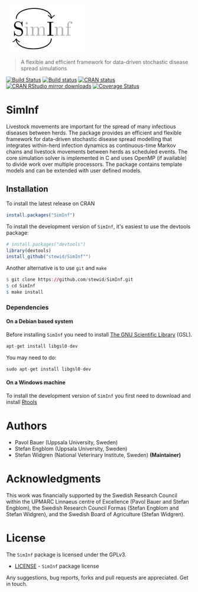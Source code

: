 

![](./logo/logo.png)

> A flexible and efficient framework for data-driven stochastic disease spread simulations

[![Build Status](https://travis-ci.org/stewid/SimInf.svg)](https://travis-ci.org/stewid/SimInf)
[![Build status](https://ci.appveyor.com/api/projects/status/pe68xiu1anxvet2n?svg=true)](https://ci.appveyor.com/project/stewid/SimInf)
[![CRAN status](http://www.r-pkg.org/badges/version/SimInf)](http://cran.r-project.org/web/packages/SimInf/index.html)
[![CRAN RStudio mirror downloads](http://cranlogs.r-pkg.org/badges/last-month/SimInf)](http://cran.r-project.org/web/packages/SimInf/index.html)
[![Coverage Status](https://coveralls.io/repos/stewid/SimInf/badge.svg?branch=master&service=github)](https://coveralls.io/github/stewid/SimInf?branch=master)

# SimInf

Livestock movements are important for the spread of many infectious
diseases between herds. The package provides an efficient and flexible
framework for data-driven stochastic disease spread modelling that
integrates within-herd infection dynamics as continuous-time Markov
chains and livestock movements between herds as scheduled events. The
core simulation solver is implemented in C and uses OpenMP (if
available) to divide work over multiple processors. The package
contains template models and can be extended with user defined models.

## Installation

To install the latest release on CRAN


```r
install.packages("SimInf")
```

To install the development version of `SimInf`, it's easiest to use
the devtools package:


```r
# install.packages("devtools")
library(devtools)
install_github("stewid/SimInf"")
```

Another alternative is to use `git` and `make`


```r
$ git clone https://github.com/stewid/SimInf.git
$ cd SimInf
$ make install
```

### Dependencies

#### On a Debian based system

Before installing `SimInf` you need to install
[The GNU Scientific Library](http://www.gnu.org/software/gsl/) (GSL).


```r
apt-get install libgsl0-dev
```

You may need to do:

```r
sudo apt-get install libgsl0-dev
```

#### On a Windows machine

To install the development version of `SimInf` you first need to
download and install
[Rtools](http://cran.r-project.org/bin/windows/Rtools/)

# Authors

* Pavol Bauer (Uppsala University, Sweden)
* Stefan Engblom (Uppsala University, Sweden)
* Stefan Widgren (National Veterinary Institute, Sweden) **(Maintainer)**

# Acknowledgments

This work was financially supported by the Swedish Research Council
within the UPMARC Linnaeus centre of Excellence (Pavol Bauer and
Stefan Engblom), the Swedish Research Council Formas (Stefan Engblom
and Stefan Widgren), and the Swedish Board of Agriculture (Stefan
Widgren).

# License

The `SimInf` package is licensed under the GPLv3.

- [LICENSE](LICENSE) - `SimInf` package license

Any suggestions, bug reports, forks and pull requests are
appreciated. Get in touch.
